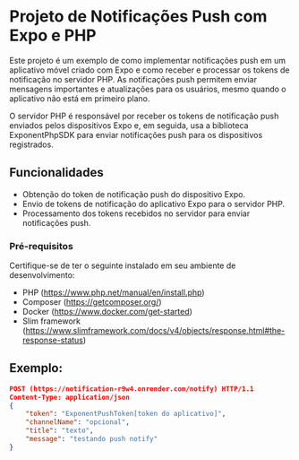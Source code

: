 # Projeto de Notificações Push com Expo e PHP

Este projeto é um exemplo de como implementar notificações push em um aplicativo móvel criado com Expo e como receber e processar os tokens de notificação no servidor PHP. As notificações push permitem enviar mensagens importantes e atualizações para os usuários, mesmo quando o aplicativo não está em primeiro plano.

O servidor PHP é responsável por receber os tokens de notificação push enviados pelos dispositivos Expo e, em seguida, usa a biblioteca ExponentPhpSDK para enviar notificações push para os dispositivos registrados.

## Funcionalidades

- Obtenção do token de notificação push do dispositivo Expo.
- Envio de tokens de notificação do aplicativo Expo para o servidor PHP.
- Processamento dos tokens recebidos no servidor para enviar notificações push.


### Pré-requisitos

Certifique-se de ter o seguinte instalado em seu ambiente de desenvolvimento:
- PHP (https://www.php.net/manual/en/install.php)
- Composer (https://getcomposer.org/)
- Docker (https://www.docker.com/get-started)
- Slim framework  (https://www.slimframework.com/docs/v4/objects/response.html#the-response-status)

## Exemplo:

```json
POST (https://notification-r9w4.onrender.com/notify) HTTP/1.1
Content-Type: application/json
{
	"token": "ExponentPushToken[token do aplicativo]",
	"channelName": "opcional",
	"title": "texto",
	"message": "testando push notify"
}
```
